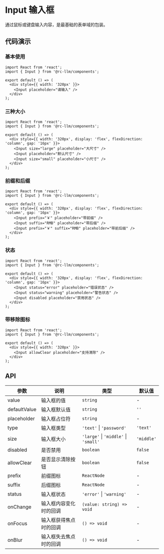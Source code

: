 # Input 输入框

通过鼠标或键盘输入内容，是最基础的表单域的包装。

## 代码演示

### 基本使用

```tsx
import React from 'react';
import { Input } from '@rc-llm/components';

export default () => (
  <div style={{ width: '320px' }}>
    <Input placeholder="请输入" />
  </div>
);
```

### 三种大小

```tsx
import React from 'react';
import { Input } from '@rc-llm/components';

export default () => (
  <div style={{ width: '320px', display: 'flex', flexDirection: 'column', gap: '16px' }}>
    <Input size="large" placeholder="大尺寸" />
    <Input placeholder="默认尺寸" />
    <Input size="small" placeholder="小尺寸" />
  </div>
);
```

### 前缀和后缀

```tsx
import React from 'react';
import { Input } from '@rc-llm/components';

export default () => (
  <div style={{ width: '320px', display: 'flex', flexDirection: 'column', gap: '16px' }}>
    <Input prefix="￥" placeholder="带前缀" />
    <Input suffix="RMB" placeholder="带后缀" />
    <Input prefix="￥" suffix="RMB" placeholder="带前后缀" />
  </div>
);
```

### 状态

```tsx
import React from 'react';
import { Input } from '@rc-llm/components';

export default () => (
  <div style={{ width: '320px', display: 'flex', flexDirection: 'column', gap: '16px' }}>
    <Input status="error" placeholder="错误状态" />
    <Input status="warning" placeholder="警告状态" />
    <Input disabled placeholder="禁用状态" />
  </div>
);
```

### 带移除图标

```tsx
import React from 'react';
import { Input } from '@rc-llm/components';

export default () => (
  <div style={{ width: '320px' }}>
    <Input allowClear placeholder="支持清除" />
  </div>
);
```

## API

| 参数 | 说明 | 类型 | 默认值 |
| --- | --- | --- | --- |
| value | 输入框的值 | `string` | - |
| defaultValue | 输入框默认值 | `string` | `''` |
| placeholder | 输入框占位符 | `string` | - |
| type | 输入框类型 | `'text'` \| `'password'` | `'text'` |
| size | 输入框大小 | `'large'` \| `'middle'` \| `'small'` | `'middle'` |
| disabled | 是否禁用 | `boolean` | `false` |
| allowClear | 是否显示清除按钮 | `boolean` | `false` |
| prefix | 前缀图标 | `ReactNode` | - |
| suffix | 后缀图标 | `ReactNode` | - |
| status | 输入框状态 | `'error'` \| `'warning'` | - |
| onChange | 输入框内容变化时的回调 | `(value: string) => void` | - |
| onFocus | 输入框获得焦点时的回调 | `() => void` | - |
| onBlur | 输入框失去焦点时的回调 | `() => void` | - |